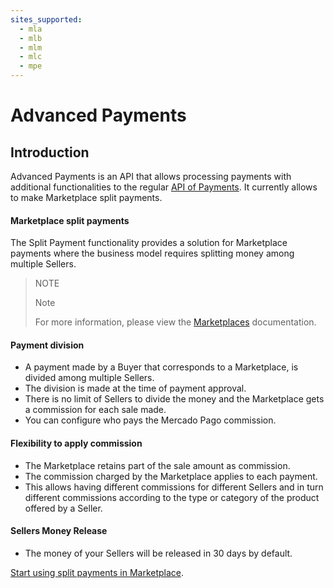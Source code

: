 ```yaml
---
sites_supported:
  - mla
  - mlb
  - mlm
  - mlc
  - mpe
---
```


# Advanced Payments
## Introduction

Advanced Payments is an API that allows processing payments with additional functionalities to the regular [API of Payments](https://www.mercadopago.com.br/developers/en/guides/online-payments/checkout-api/introduction/). It currently allows to make Marketplace split payments.

#### Marketplace split payments

The Split Payment functionality provides a solution for Marketplace payments where the business model requires splitting money among multiple Sellers.

> NOTE
>
> Note
>
> For more information, please view the [Marketplaces](https://www.mercadopago.com.br/developers/en/guides/online-payments/marketplace/checkout-api/introduction/) documentation.

#### Payment division

* A payment made by a Buyer that corresponds to a Marketplace, is divided among multiple Sellers.
* The division is made at the time of payment approval.
* There is no limit of Sellers to divide the money and the Marketplace gets a commission for each sale made.
* You can configure who pays the Mercado Pago commission.

#### Flexibility to apply commission

* The Marketplace retains part of the sale amount as commission.
* The commission charged by the Marketplace applies to each payment.
* This allows having different commissions for different Sellers and in turn different commissions according to the type or category of the product offered by a Seller.

#### Sellers Money Release


* The money of your Sellers will be released in 30 days by default.

[Start using split payments in Marketplace](https://www.mercadopago.com.br/developers/en/guides/online-payments/marketplace/advanced-payments/receive-split-payments/).
